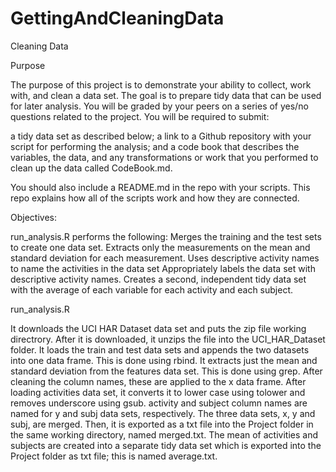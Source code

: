 # GettingAndCleaningData
Cleaning Data

Purpose

The purpose of this project is to demonstrate your ability to collect, work with, and clean a data set. The goal is to prepare tidy data that can be used for later analysis. You will be graded by your peers on a series of yes/no questions related to the project. You will be required to submit:

a tidy data set as described below;
a link to a Github repository with your script for performing the analysis; and
a code book that describes the variables, the data, and any transformations or work that you performed to clean up the data called CodeBook.md.

You should also include a README.md in the repo with your scripts. This repo explains how all of the scripts work and how they are connected.

Objectives:

run_analysis.R performs the following:
Merges the training and the test sets to create one data set.
Extracts only the measurements on the mean and standard deviation for each measurement.
Uses descriptive activity names to name the activities in the data set
Appropriately labels the data set with descriptive activity names.
Creates a second, independent tidy data set with the average of each variable for each activity and each subject.

run_analysis.R

It downloads the UCI HAR Dataset data set and puts the zip file working directrory. After it is downloaded, it unzips the file into the UCI_HAR_Dataset folder.
It loads the train and test data sets and appends the two datasets into one data frame. This is done using rbind.
It extracts just the mean and standard deviation from the features data set. This is done using grep.
After cleaning the column names, these are applied to the x data frame.
After loading activities data set, it converts it to lower case using tolower and removes underscore using gsub. activity and subject column names are named for y and subj data sets, respectively.
The three data sets, x, y and subj, are merged. Then, it is exported as a txt file into the Project folder in the same working directory, named merged.txt.
The mean of activities and subjects are created into a separate tidy data set which is exported into the Project folder as txt file; this is named average.txt.
